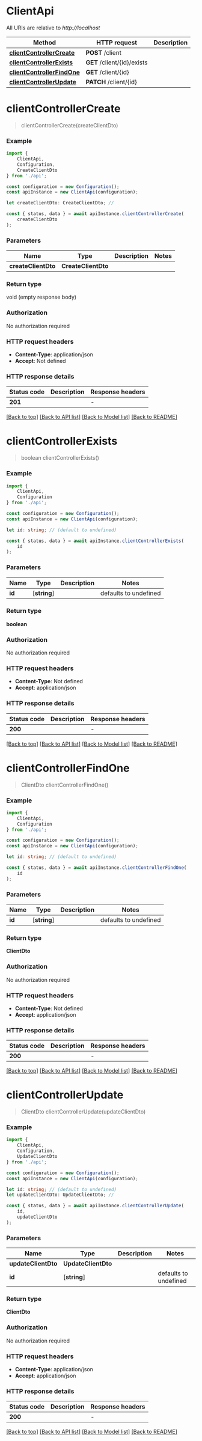 # ClientApi

All URIs are relative to *http://localhost*

|Method | HTTP request | Description|
|------------- | ------------- | -------------|
|[**clientControllerCreate**](#clientcontrollercreate) | **POST** /client | |
|[**clientControllerExists**](#clientcontrollerexists) | **GET** /client/{id}/exists | |
|[**clientControllerFindOne**](#clientcontrollerfindone) | **GET** /client/{id} | |
|[**clientControllerUpdate**](#clientcontrollerupdate) | **PATCH** /client/{id} | |

# **clientControllerCreate**
> clientControllerCreate(createClientDto)


### Example

```typescript
import {
    ClientApi,
    Configuration,
    CreateClientDto
} from './api';

const configuration = new Configuration();
const apiInstance = new ClientApi(configuration);

let createClientDto: CreateClientDto; //

const { status, data } = await apiInstance.clientControllerCreate(
    createClientDto
);
```

### Parameters

|Name | Type | Description  | Notes|
|------------- | ------------- | ------------- | -------------|
| **createClientDto** | **CreateClientDto**|  | |


### Return type

void (empty response body)

### Authorization

No authorization required

### HTTP request headers

 - **Content-Type**: application/json
 - **Accept**: Not defined


### HTTP response details
| Status code | Description | Response headers |
|-------------|-------------|------------------|
|**201** |  |  -  |

[[Back to top]](#) [[Back to API list]](../README.md#documentation-for-api-endpoints) [[Back to Model list]](../README.md#documentation-for-models) [[Back to README]](../README.md)

# **clientControllerExists**
> boolean clientControllerExists()


### Example

```typescript
import {
    ClientApi,
    Configuration
} from './api';

const configuration = new Configuration();
const apiInstance = new ClientApi(configuration);

let id: string; // (default to undefined)

const { status, data } = await apiInstance.clientControllerExists(
    id
);
```

### Parameters

|Name | Type | Description  | Notes|
|------------- | ------------- | ------------- | -------------|
| **id** | [**string**] |  | defaults to undefined|


### Return type

**boolean**

### Authorization

No authorization required

### HTTP request headers

 - **Content-Type**: Not defined
 - **Accept**: application/json


### HTTP response details
| Status code | Description | Response headers |
|-------------|-------------|------------------|
|**200** |  |  -  |

[[Back to top]](#) [[Back to API list]](../README.md#documentation-for-api-endpoints) [[Back to Model list]](../README.md#documentation-for-models) [[Back to README]](../README.md)

# **clientControllerFindOne**
> ClientDto clientControllerFindOne()


### Example

```typescript
import {
    ClientApi,
    Configuration
} from './api';

const configuration = new Configuration();
const apiInstance = new ClientApi(configuration);

let id: string; // (default to undefined)

const { status, data } = await apiInstance.clientControllerFindOne(
    id
);
```

### Parameters

|Name | Type | Description  | Notes|
|------------- | ------------- | ------------- | -------------|
| **id** | [**string**] |  | defaults to undefined|


### Return type

**ClientDto**

### Authorization

No authorization required

### HTTP request headers

 - **Content-Type**: Not defined
 - **Accept**: application/json


### HTTP response details
| Status code | Description | Response headers |
|-------------|-------------|------------------|
|**200** |  |  -  |

[[Back to top]](#) [[Back to API list]](../README.md#documentation-for-api-endpoints) [[Back to Model list]](../README.md#documentation-for-models) [[Back to README]](../README.md)

# **clientControllerUpdate**
> ClientDto clientControllerUpdate(updateClientDto)


### Example

```typescript
import {
    ClientApi,
    Configuration,
    UpdateClientDto
} from './api';

const configuration = new Configuration();
const apiInstance = new ClientApi(configuration);

let id: string; // (default to undefined)
let updateClientDto: UpdateClientDto; //

const { status, data } = await apiInstance.clientControllerUpdate(
    id,
    updateClientDto
);
```

### Parameters

|Name | Type | Description  | Notes|
|------------- | ------------- | ------------- | -------------|
| **updateClientDto** | **UpdateClientDto**|  | |
| **id** | [**string**] |  | defaults to undefined|


### Return type

**ClientDto**

### Authorization

No authorization required

### HTTP request headers

 - **Content-Type**: application/json
 - **Accept**: application/json


### HTTP response details
| Status code | Description | Response headers |
|-------------|-------------|------------------|
|**200** |  |  -  |

[[Back to top]](#) [[Back to API list]](../README.md#documentation-for-api-endpoints) [[Back to Model list]](../README.md#documentation-for-models) [[Back to README]](../README.md)

